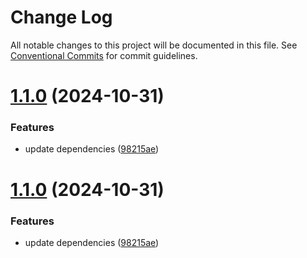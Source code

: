 # Change Log

All notable changes to this project will be documented in this file.
See [Conventional Commits](https://conventionalcommits.org) for commit guidelines.

# [1.1.0](https://github.com/Lehoczky/render-nunjucks-template-action/compare/v1.0.0...v1.1.0) (2024-10-31)

### Features

* update dependencies ([98215ae](https://github.com/Lehoczky/render-nunjucks-template-action/commit/98215aededa98cc88e231882dc1b9bb6f862c5b0))

# [1.1.0](https://github.com/Lehoczky/render-nunjucks-template-action/compare/v1.0.0...v1.1.0) (2024-10-31)

### Features

* update dependencies ([98215ae](https://github.com/Lehoczky/render-nunjucks-template-action/commit/98215aededa98cc88e231882dc1b9bb6f862c5b0))

